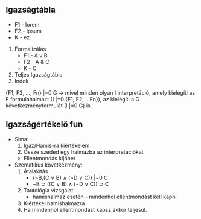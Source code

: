 ## Igazságtábla

- F1 - lorem
- F2 - ipsum
- K - ez

1. Formalizálás
    - F1 - A v B
    - F2 - A & C
    - K - C
2. Teljes Igazságtábla
3. Indok

{F1, F2, ..., Fn} |=0 G -> 
mivel minden olyan I interpretáció, amely kielégíti az F
formulahalmazt (I |=0 {F1, F2, ...Fn}), az kielégíti a G következményformulát
(I |=0 G) is.

## Igazságértékelő fun

- Sima:
    1. Igaz/Hamis-ra kiértékelem
    2. Össze szeded egy halmazba az interpretációkat
    * Ellentmondás kijöhet
- Szematikus következmény:
    1. Átalakítás
        - {¬B,(C ∨ B) ∧ (¬D ∨ C)} |=0 C
        - ¬B ⊃ ((C ∨ B) ∧ (¬D ∨ C)) ⊃ C
    2. Tautológia vizsgálat:
        - hamishalmaz esetén - mindenhol ellentmondást kell kapni
    3. Kiértékel hamishalmazra
    4. Ha mindenhol ellentmondást kapsz akkor teljesül.

## 



